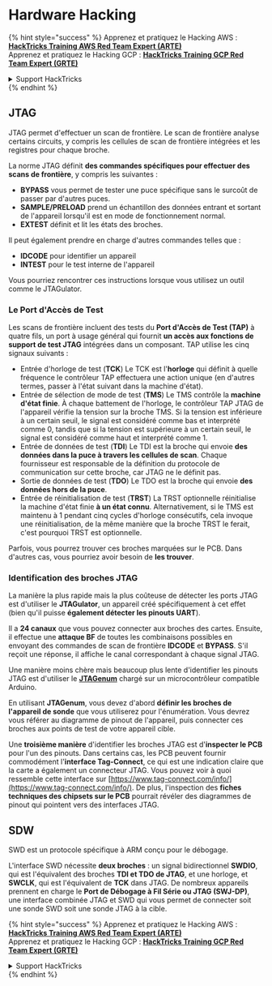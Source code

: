 # Hardware Hacking

{% hint style="success" %}
Apprenez et pratiquez le Hacking AWS :<img src="/.gitbook/assets/arte.png" alt="" data-size="line">[**HackTricks Training AWS Red Team Expert (ARTE)**](https://training.hacktricks.xyz/courses/arte)<img src="/.gitbook/assets/arte.png" alt="" data-size="line">\
Apprenez et pratiquez le Hacking GCP : <img src="/.gitbook/assets/grte.png" alt="" data-size="line">[**HackTricks Training GCP Red Team Expert (GRTE)**<img src="/.gitbook/assets/grte.png" alt="" data-size="line">](https://training.hacktricks.xyz/courses/grte)

<details>

<summary>Support HackTricks</summary>

* Consultez les [**plans d'abonnement**](https://github.com/sponsors/carlospolop)!
* **Rejoignez le** 💬 [**groupe Discord**](https://discord.gg/hRep4RUj7f) ou le [**groupe telegram**](https://t.me/peass) ou **suivez** nous sur **Twitter** 🐦 [**@hacktricks\_live**](https://twitter.com/hacktricks\_live)**.**
* **Partagez des astuces de hacking en soumettant des PRs aux** [**HackTricks**](https://github.com/carlospolop/hacktricks) et [**HackTricks Cloud**](https://github.com/carlospolop/hacktricks-cloud) dépôts github.

</details>
{% endhint %}

## JTAG

JTAG permet d'effectuer un scan de frontière. Le scan de frontière analyse certains circuits, y compris les cellules de scan de frontière intégrées et les registres pour chaque broche.

La norme JTAG définit **des commandes spécifiques pour effectuer des scans de frontière**, y compris les suivantes :

* **BYPASS** vous permet de tester une puce spécifique sans le surcoût de passer par d'autres puces.
* **SAMPLE/PRELOAD** prend un échantillon des données entrant et sortant de l'appareil lorsqu'il est en mode de fonctionnement normal.
* **EXTEST** définit et lit les états des broches.

Il peut également prendre en charge d'autres commandes telles que :

* **IDCODE** pour identifier un appareil
* **INTEST** pour le test interne de l'appareil

Vous pourriez rencontrer ces instructions lorsque vous utilisez un outil comme le JTAGulator.

### Le Port d'Accès de Test

Les scans de frontière incluent des tests du **Port d'Accès de Test (TAP)** à quatre fils, un port à usage général qui fournit **un accès aux fonctions de support de test JTAG** intégrées dans un composant. TAP utilise les cinq signaux suivants :

* Entrée d'horloge de test (**TCK**) Le TCK est l'**horloge** qui définit à quelle fréquence le contrôleur TAP effectuera une action unique (en d'autres termes, passer à l'état suivant dans la machine d'état).
* Entrée de sélection de mode de test (**TMS**) Le TMS contrôle la **machine d'état finie**. À chaque battement de l'horloge, le contrôleur TAP JTAG de l'appareil vérifie la tension sur la broche TMS. Si la tension est inférieure à un certain seuil, le signal est considéré comme bas et interprété comme 0, tandis que si la tension est supérieure à un certain seuil, le signal est considéré comme haut et interprété comme 1.
* Entrée de données de test (**TDI**) Le TDI est la broche qui envoie **des données dans la puce à travers les cellules de scan**. Chaque fournisseur est responsable de la définition du protocole de communication sur cette broche, car JTAG ne le définit pas.
* Sortie de données de test (**TDO**) Le TDO est la broche qui envoie **des données hors de la puce**.
* Entrée de réinitialisation de test (**TRST**) La TRST optionnelle réinitialise la machine d'état finie **à un état connu**. Alternativement, si le TMS est maintenu à 1 pendant cinq cycles d'horloge consécutifs, cela invoque une réinitialisation, de la même manière que la broche TRST le ferait, c'est pourquoi TRST est optionnelle.

Parfois, vous pourrez trouver ces broches marquées sur le PCB. Dans d'autres cas, vous pourriez avoir besoin de **les trouver**.

### Identification des broches JTAG

La manière la plus rapide mais la plus coûteuse de détecter les ports JTAG est d'utiliser le **JTAGulator**, un appareil créé spécifiquement à cet effet (bien qu'il puisse **également détecter les pinouts UART**).

Il a **24 canaux** que vous pouvez connecter aux broches des cartes. Ensuite, il effectue une **attaque BF** de toutes les combinaisons possibles en envoyant des commandes de scan de frontière **IDCODE** et **BYPASS**. S'il reçoit une réponse, il affiche le canal correspondant à chaque signal JTAG.

Une manière moins chère mais beaucoup plus lente d'identifier les pinouts JTAG est d'utiliser le [**JTAGenum**](https://github.com/cyphunk/JTAGenum/) chargé sur un microcontrôleur compatible Arduino.

En utilisant **JTAGenum**, vous devez d'abord **définir les broches de l'appareil de sonde** que vous utiliserez pour l'énumération. Vous devrez vous référer au diagramme de pinout de l'appareil, puis connecter ces broches aux points de test de votre appareil cible.

Une **troisième manière** d'identifier les broches JTAG est d'**inspecter le PCB** pour l'un des pinouts. Dans certains cas, les PCB peuvent fournir commodément l'**interface Tag-Connect**, ce qui est une indication claire que la carte a également un connecteur JTAG. Vous pouvez voir à quoi ressemble cette interface sur [https://www.tag-connect.com/info/](https://www.tag-connect.com/info/). De plus, l'inspection des **fiches techniques des chipsets sur le PCB** pourrait révéler des diagrammes de pinout qui pointent vers des interfaces JTAG.

## SDW

SWD est un protocole spécifique à ARM conçu pour le débogage.

L'interface SWD nécessite **deux broches** : un signal bidirectionnel **SWDIO**, qui est l'équivalent des broches **TDI et TDO de JTAG**, et une horloge, et **SWCLK**, qui est l'équivalent de **TCK** dans JTAG. De nombreux appareils prennent en charge le **Port de Débogage à Fil Série ou JTAG (SWJ-DP)**, une interface combinée JTAG et SWD qui vous permet de connecter soit une sonde SWD soit une sonde JTAG à la cible.

{% hint style="success" %}
Apprenez et pratiquez le Hacking AWS :<img src="/.gitbook/assets/arte.png" alt="" data-size="line">[**HackTricks Training AWS Red Team Expert (ARTE)**](https://training.hacktricks.xyz/courses/arte)<img src="/.gitbook/assets/arte.png" alt="" data-size="line">\
Apprenez et pratiquez le Hacking GCP : <img src="/.gitbook/assets/grte.png" alt="" data-size="line">[**HackTricks Training GCP Red Team Expert (GRTE)**<img src="/.gitbook/assets/grte.png" alt="" data-size="line">](https://training.hacktricks.xyz/courses/grte)

<details>

<summary>Support HackTricks</summary>

* Consultez les [**plans d'abonnement**](https://github.com/sponsors/carlospolop)!
* **Rejoignez le** 💬 [**groupe Discord**](https://discord.gg/hRep4RUj7f) ou le [**groupe telegram**](https://t.me/peass) ou **suivez** nous sur **Twitter** 🐦 [**@hacktricks\_live**](https://twitter.com/hacktricks\_live)**.**
* **Partagez des astuces de hacking en soumettant des PRs aux** [**HackTricks**](https://github.com/carlospolop/hacktricks) et [**HackTricks Cloud**](https://github.com/carlospolop/hacktricks-cloud) dépôts github.

</details>
{% endhint %}
